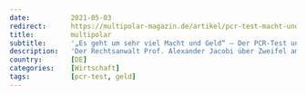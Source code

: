 ```yaml
---
date:          2021-05-03
redirect:      https://multipolar-magazin.de/artikel/pcr-test-macht-und-geld
title:         multipolar
subtitle:      '„Es geht um sehr viel Macht und Geld“ – Der PCR-Test und die Chancen für die Aufklärung'
description:   'Der Rechtsanwalt Prof. Alexander Jacobi über Zweifel am PCR-Test'
country:       [DE]
categories:    [Wirtschaft]
tags:          [pcr-test, geld]
---
```

